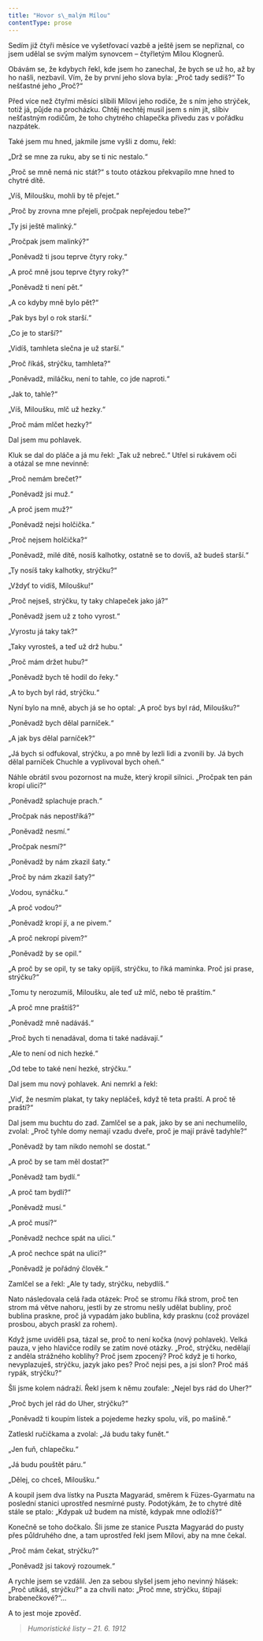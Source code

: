 ```yaml
---
title: "Hovor s\_malým Mílou"
contentType: prose
---
```


<section>

Sedím již čtyři měsíce ve vyšetřovací vazbě a ještě jsem se nepřiznal, co jsem udělal se svým malým synovcem – čtyřletým Mílou Klognerů.

Obávám se, že kdybych řekl, kde jsem ho zanechal, že bych se už ho, až by ho našli, nezbavil. Vím, že by první jeho slova byla: „Proč tady sedíš?“ To nešťastné jeho „Proč?“

Před více než čtyřmi měsíci slíbili Mílovi jeho rodiče, že s ním jeho strýček, totiž já, půjde na procházku. Chtěj nechtěj musil jsem s ním jít, slíbiv nešťastným rodičům, že toho chytrého chlapečka přivedu zas v pořádku nazpátek.

Také jsem mu hned, jakmile jsme vyšli z domu, řekl:

„Drž se mne za ruku, aby se ti nic nestalo.“

„Proč se mně nemá nic stát?“ s touto otázkou překvapilo mne hned to chytré dítě.

„Víš, Miloušku, mohli by tě přejet.“

„Proč by zrovna mne přejeli, pročpak nepřejedou tebe?“

„Ty jsi ještě malinký.“

„Pročpak jsem malinký?“

„Poněvadž ti jsou teprve čtyry roky.“

„A proč mně jsou teprve čtyry roky?“

„Poněvadž ti není pět.“

„A co kdyby mně bylo pět?“

„Pak bys byl o rok starší.“

„Co je to starší?“

„Vidíš, tamhleta slečna je už starší.“

„Proč říkáš, strýčku, tamhleta?“

„Poněvadž, miláčku, není to tahle, co jde naproti.“

„Jak to, tahle?“

„Víš, Miloušku, mlč už hezky.“

„Proč mám mlčet hezky?“

Dal jsem mu pohlavek.

Kluk se dal do pláče a já mu řekl: „Tak už nebreč.“ Utřel si rukávem oči a otázal se mne nevinně:

„Proč nemám brečet?“

„Poněvadž jsi muž.“

„A proč jsem muž?“

„Poněvadž nejsi holčička.“

„Proč nejsem holčička?“

„Poněvadž, milé dítě, nosíš kalhotky, ostatně se to dovíš, až budeš starší.“

„Ty nosíš taky kalhotky, strýčku?“

„Vždyť to vidíš, Miloušku!“

„Proč nejseš, strýčku, ty taky chlapeček jako já?“

„Poněvadž jsem už z toho vyrost.“

„Vyrostu já taky tak?“

„Taky vyrosteš, a teď už drž hubu.“

„Proč mám držet hubu?“

„Poněvadž bych tě hodil do řeky.“

„A to bych byl rád, strýčku.“

Nyní bylo na mně, abych já se ho optal: „A proč bys byl rád, Miloušku?“

„Poněvadž bych dělal parníček.“

„A jak bys dělal parníček?“

„Já bych si odfukoval, strýčku, a po mně by lezli lidi a zvonili by. Já bych dělal parníček Chuchle a vyplivoval bych oheň.“

Náhle obrátil svou pozornost na muže, který kropil silnici. „Pročpak ten pán kropí ulici?“

„Poněvadž splachuje prach.“

„Pročpak nás nepostříká?“

„Poněvadž nesmí.“

„Pročpak nesmí?“

„Poněvadž by nám zkazil šaty.“

„Proč by nám zkazil šaty?“

„Vodou, synáčku.“

„A proč vodou?“

„Poněvadž kropí jí, a ne pivem.“

„A proč nekropí pivem?“

„Poněvadž by se opil.“

„A proč by se opil, ty se taky opíjíš, strýčku, to říká maminka. Proč jsi prase, strýčku?“

„Tomu ty nerozumíš, Miloušku, ale teď už mlč, nebo tě praštím.“

„A proč mne praštíš?“

„Poněvadž mně nadáváš.“

„Proč bych ti nenadával, doma ti také nadávají.“

„Ale to není od nich hezké.“

„Od tebe to také není hezké, strýčku.“

Dal jsem mu nový pohlavek. Ani nemrkl a řekl:

„Viď, že nesmím plakat, ty taky nepláčeš, když tě teta praští. A proč tě praští?“

Dal jsem mu buchtu do zad. Zamlčel se a pak, jako by se ani nechumelilo, zvolal: „Proč tyhle domy nemají vzadu dveře, proč je mají právě tadyhle?“

„Poněvadž by tam nikdo nemohl se dostat.“

„A proč by se tam měl dostat?“

„Poněvadž tam bydlí.“

„A proč tam bydlí?“

„Poněvadž musí.“

„A proč musí?“

„Poněvadž nechce spát na ulici.“

„A proč nechce spát na ulici?“

„Poněvadž je pořádný člověk.“

Zamlčel se a řekl: „Ale ty tady, strýčku, nebydlíš.“

Nato následovala celá řada otázek: Proč se stromu říká strom, proč ten strom má větve nahoru, jestli by ze stromu nešly udělat bubliny, proč bublina praskne, proč já vypadám jako bublina, kdy prasknu (což provázel prosbou, abych praskl za rohem).

Když jsme uviděli psa, tázal se, proč to není kočka (nový pohlavek). Velká pauza, v jeho hlavičce rodily se zatím nové otázky. „Proč, strýčku, nedělají z anděla strážného koblihy? Proč jsem zpocený? Proč když je ti horko, nevyplazuješ, strýčku, jazyk jako pes? Proč nejsi pes, a jsi slon? Proč máš rypák, strýčku?“

Šli jsme kolem nádraží. Řekl jsem k němu zoufale: „Nejel bys rád do Uher?“

„Proč bych jel rád do Uher, strýčku?“

„Poněvadž ti koupím lístek a pojedeme hezky spolu, víš, po mašině.“

Zatleskl ručičkama a zvolal: „Já budu taky funět.“

„Jen fuň, chlapečku.“

„Já budu pouštět páru.“

„Dělej, co chceš, Miloušku.“

A koupil jsem dva lístky na Puszta Magyarád, směrem k Füzes-Gyarmatu na poslední stanici uprostřed nesmírné pusty. Podotýkám, že to chytré dítě stále se ptalo: „Kdypak už budem na místě, kdypak mne odložíš?“

Konečně se toho dočkalo. Šli jsme ze stanice Puszta Magyarád do pusty přes půldruhého dne, a tam uprostřed řekl jsem Mílovi, aby na mne čekal.

„Proč mám čekat, strýčku?“

„Poněvadž jsi takový rozoumek.“

A rychle jsem se vzdálil. Jen za sebou slyšel jsem jeho nevinný hlásek: „Proč utíkáš, strýčku?“ a za chvíli nato: „Proč mne, strýčku, štípají brabenečkové?“…

A to jest moje zpověď.

> _Humoristické listy – 21. 6. 1912_

</section>
